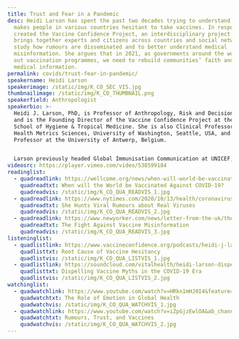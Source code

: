 ```yaml
---
title: Trust and Fear in a Pandemic
desc: Heidi Larson has spent the past two decades trying to understand what
  makes people in various countries hesitant to take vaccines. In response, she
  created the Vaccine Confidence Project, an interdisciplinary project that
  brings together experts and citizens across countries and social networks to
  study how rumours are disseminated and to better understand medical
  misinformation. She argues that in 2021, as governments around the world roll
  out vaccination programmes, we need to rebuild communities’ faith and trust in
  medical information.
permalink: covids/trust-fear-in-pandemic/
speakername: Heidi Larson
speakerimage: /static/img/K_CO_SEC_VIS.jpg
thumbnailimage: /static/img/K_CO_THUMBNAIL.png
speakerfield: Anthropologist
speakerbio: >-
  Heidi J. Larson, PhD, is Professor of Anthropology, Risk and Decision Science
  and is the Founding Director of the Vaccine Confidence Project at the London
  School of Hygiene & Tropical Medicine. She is also Clinical Professor of
  Health Metrics Sciences, University of Washington, Seattle, USA, and Guest
  Professor at the University of Antwerp, Belgium.


  Larson previously headed Global Immunisation Communication at UNICEF, chaired GAVI’s Advocacy Task Force, and served on the WHO SAGE Working Group on vaccine hesitancy. The VCP is a WHO Centre of Excellence on addressing Vaccine Hesitancy. Her research focuses on the analysis of social and political factors that can affect uptake of health interventions and influence policies. Her particular interest is on risk and rumour management from clinical trials to delivery – and building public trust.
videosrc: https://player.vimeo.com/video/538599184
readinglist:
  - quadreadlink: https://wellcome.org/news/when-will-world-be-vaccinated-against-covid-19
    quadreadtxt: When will the World be Vaccinated Against COVID-19?
    quadreadvis: /static/img/K_CO_QUA_READVIS_1.jpg
  - quadreadlink: https://www.nytimes.com/2020/10/13/health/coronavirus-vaccine-hesitancy-larson.html
    quadreadtxt: She Hunts Viral Rumours about Real Viruses
    quadreadvis: /static/img/K_CO_QUA_READVIS_2.jpg
  - quadreadlink: https://www.newyorker.com/news/letter-from-the-uk/the-fight-against-vaccine-misinformation
    quadreadtxt: The Fight Against Vaccine Misinformation
    quadreadvis: /static/img/K_CO_QUA_READVIS_3.jpg
listeninglist:
  - quadlistlink: https://www.vaccineconfidence.org/podcasts/heidi-j-larson-on-the-root-causes-of-vaccine-hesitancy
    quadlisttxt: Root Cause of Vaccine Hesitancy
    quadlistvis: /static/img/K_CO_QUA_LISTVIS_1.jpg
  - quadlistlink: https://soundcloud.com/vitalhealth/heidi-larson-dispelling-vaccine-myths-in-the-covid-19-era
    quadlisttxt: Dispelling Vaccine Myths in the COVID-19 Era
    quadlistvis: /static/img/K_CO_QUA_LISTVIS_2.jpg
watchinglist:
  - quadwatchlink: https://www.youtube.com/watch?v=HRkn1mHJ0I4&feature=emb_logo
    quadwatchtxt: The Role of Emotion in Global Health
    quadwatchvis: /static/img/K_CO_QUA_WATCHVIS_1.jpg
  - quadwatchlink: https://www.youtube.com/watch?v=iZpGjzEwlOA&ab_channel=TEDMED
    quadwatchtxt: Rumours, Trust, and Vaccines
    quadwatchvis: /static/img/K_CO_QUA_WATCHVIS_2.jpg
---
```

